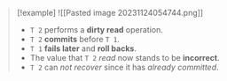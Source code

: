 >[!example] 
> ![[Pasted image 20231124054744.png]]
>- `T 2` performs a **dirty read** operation.
>- `T 2` **commits** before `T 1`.
>- `T 1` **fails later** and **roll backs**.
>- The value that `T 2` *read* now stands to be **incorrect**.
>- `T 2` can *not recover* since it has *already* *committed*.

